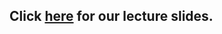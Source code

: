 ## Click [here](https://docs.google.com/presentation/d/1W5W4d1Ey0VXYf0ss6Zx5Ryh0_xMLAb3elNAKMu7b_JQ/edit?usp=sharing) for our lecture slides.
